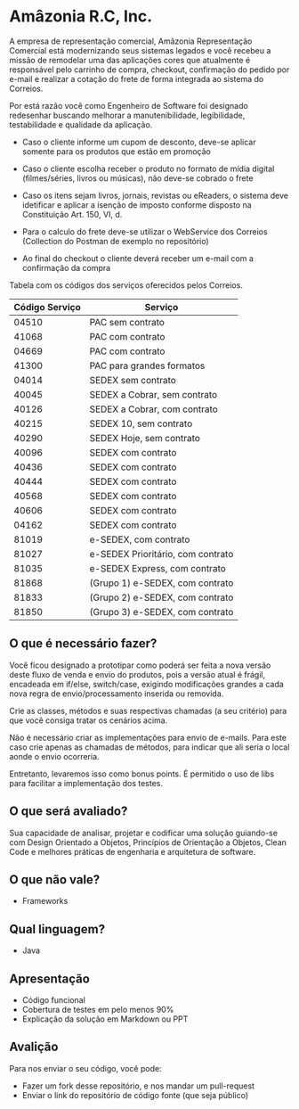 # Amâzonia R.C, Inc.

A empresa de representação comercial, Amâzonia Representação Comercial está modernizando seus sistemas legados e você recebeu a missão de remodelar uma das aplicações cores que atualmente é responsável pelo carrinho de compra, checkout, confirmação do pedido por e-mail e realizar a cotação do frete de forma integrada ao sistema do Correios.

Por está razão você como Engenheiro de Software foi designado redesenhar buscando melhorar a manutenibilidade, legibilidade, testabilidade e qualidade da aplicação.

* Caso o cliente informe um cupom de desconto, deve-se aplicar somente para os produtos que estão em promoção
  
* Caso o cliente escolha receber o produto no formato de mídia digital (filmes/séries, livros ou músicas), não deve-se cobrado o frete

* Caso os itens sejam livros, jornais, revistas ou eReaders, o sistema deve idetificar e aplicar a isenção de imposto conforme disposto na Constituição Art. 150, VI, d.

* Para o calculo do frete deve-se utilizar o WebService dos Correios (Collection do Postman de exemplo no repositório)

* Ao final do checkout o cliente deverá receber um e-mail com a confirmação da compra

Tabela com os códigos dos serviços oferecidos pelos Correios.

Código Serviço | Serviço
---------------|---------
04510|PAC sem contrato
41068|PAC com contrato
04669|PAC com contrato
41300|PAC para grandes formatos
04014|SEDEX sem contrato
40045|SEDEX a Cobrar, sem contrato
40126|SEDEX a Cobrar, com contrato
40215|SEDEX 10, sem contrato
40290|SEDEX Hoje, sem contrato
40096|SEDEX com contrato
40436|SEDEX com contrato
40444|SEDEX com contrato
40568|SEDEX com contrato
40606|SEDEX com contrato
04162|SEDEX com contrato
81019|e-SEDEX, com contrato
81027|e-SEDEX Prioritário, com contrato
81035|e-SEDEX Express, com contrato
81868|(Grupo 1) e-SEDEX, com contrato
81833|(Grupo 2) e-SEDEX, com contrato
81850|(Grupo 3) e-SEDEX, com contrato

## O que é necessário fazer?

Você ficou designado a prototipar como poderá ser feita a nova versão deste fluxo de venda e envio do produtos, pois a versão atual é frágil, encadeada em if/else, switch/case, exigindo modificações grandes a cada nova regra de envio/processamento inserida ou removida.

Crie as classes, métodos e suas respectivas chamadas (a seu critério) para que você consiga tratar os cenários acima.

Não é necessário criar as implementações para envio de e-mails. Para este caso crie apenas as chamadas de métodos, para indicar que ali seria o local aonde o envio ocorreria.

Entretanto, levaremos isso como bonus points. É permitido o uso de libs para facilitar a implementação dos testes.

## O que será avaliado?

Sua capacidade de analisar, projetar e codificar uma solução guiando-se com Design Orientado a Objetos, Princípios de Orientação a Objetos, Clean Code e melhores práticas de engenharia e arquitetura de software.

## O que não vale?

* Frameworks

## Qual linguagem?

* Java

## Apresentação

* Código funcional
* Cobertura de testes em pelo menos 90%
* Explicação da solução em Markdown ou PPT

## Avalição

Para nos enviar o seu código, você pode:

* Fazer um fork desse repositório, e nos mandar um pull-request
* Enviar o link do repositório de código fonte (que seja público)